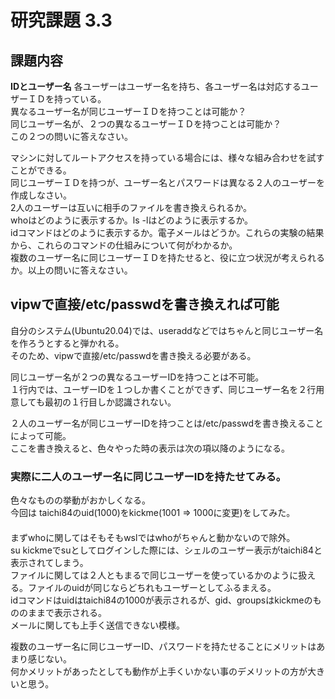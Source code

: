 # 研究課題 3.3  
  
## 課題内容  
**IDとユーザー名** 各ユーザーはユーザー名を持ち、各ユーザー名は対応するユーザーＩＤを持っている。  
異なるユーザー名が同じユーザーＩＤを持つことは可能か？  
同じユーザー名が、２つの異なるユーザーＩＤを持つことは可能か？  
この２つの問いに答えなさい。  
  
マシンに対してルートアクセスを持っている場合には、様々な組み合わせを試すことができる。  
同じユーザーＩＤを持つが、ユーザー名とパスワードは異なる２人のユーザーを作成しなさい。  
2人のユーザーは互いに相手のファイルを書き換えられるか。  
whoはどのように表示するか。ls -lはどのように表示するか。  
idコマンドはどのように表示するか。電子メールはどうか。これらの実験の結果から、これらのコマンドの仕組みについて何がわかるか。  
複数のユーザー名に同じユーザーＩＤを持たせると、役に立つ状況が考えられるか。以上の問いに答えなさい。  
  
## vipwで直接/etc/passwdを書き換えれば可能  
自分のシステム(Ubuntu20.04)では、useraddなどではちゃんと同じユーザー名を作ろうとすると弾かれる。  
そのため、vipwで直接/etc/passwdを書き換える必要がある。  
  
同じユーザー名が２つの異なるユーザーIDを持つことは不可能。  
１行内では、ユーザーIDを１つしか書くことができず、同じユーザー名を２行用意しても最初の１行目しか認識されない。  
  
２人のユーザー名が同じユーザーIDを持つことは/etc/passwdを書き換えることによって可能。  
ここを書き換えると、色々やった時の表示は次の項以降のようになる。  
  
### 実際に二人のユーザー名に同じユーザーIDを持たせてみる。  
色々なものの挙動がおかしくなる。  
今回は taichi84のuid(1000)をkickme(1001 ⇒ 1000に変更)をしてみた。  
　  
まずwhoに関してはそもそもwslではwhoがちゃんと動かないので除外。  
su kickmeでsuとしてログインした際には、シェルのユーザー表示がtaichi84と表示されてしまう。  
ファイルに関しては２人ともまるで同じユーザーを使っているかのように扱える。ファイルのuidが同じならどちれもユーザーとしてふるまえる。  
idコマンドはuidはtaichi84の1000が表示されるが、gid、groupsはkickmeのもののままで表示される。  
メールに関しても上手く送信できない模様。  
  
複数のユーザー名に同じユーザーID、パスワードを持たせることにメリットはあまり感じない。  
何かメリットがあったとしても動作が上手くいかない事のデメリットの方が大きいと思う。  

